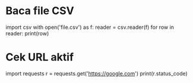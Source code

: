 # Baca file CSV
import csv
with open('file.csv') as f:
    reader = csv.reader(f)
    for row in reader:
        print(row)

# Cek URL aktif
import requests
r = requests.get('https://google.com')
print(r.status_code)
